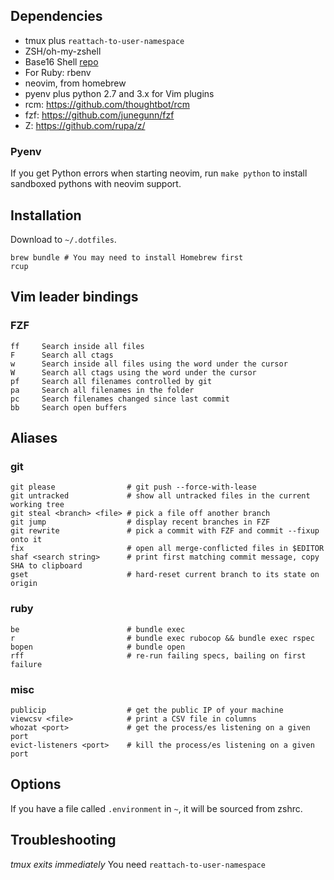 ## Dependencies

- tmux plus `reattach-to-user-namespace`
- ZSH/oh-my-zshell
- Base16 Shell [repo](https://github.com/chriskempson/base16-shell)
- For Ruby: rbenv
- neovim, from homebrew
- pyenv plus python 2.7 and 3.x for Vim plugins
- rcm: https://github.com/thoughtbot/rcm
- fzf: https://github.com/junegunn/fzf
- Z: https://github.com/rupa/z/

### Pyenv

If you get Python errors when starting neovim, run `make python` to
install sandboxed pythons with neovim support.

## Installation

Download to `~/.dotfiles`.

```
brew bundle # You may need to install Homebrew first
rcup
```

## Vim leader bindings

### FZF

``` 
ff     Search inside all files
F      Search all ctags
w      Search inside all files using the word under the cursor
W      Search all ctags using the word under the cursor
pf     Search all filenames controlled by git
pa     Search all filenames in the folder
pc     Search filenames changed since last commit 
bb     Search open buffers 
```

## Aliases

### git

```
git please                # git push --force-with-lease
git untracked             # show all untracked files in the current working tree
git steal <branch> <file> # pick a file off another branch
git jump                  # display recent branches in FZF 
git rewrite               # pick a commit with FZF and commit --fixup onto it
fix                       # open all merge-conflicted files in $EDITOR
shaf <search string>      # print first matching commit message, copy SHA to clipboard 
gset                      # hard-reset current branch to its state on origin
```

### ruby

```
be                        # bundle exec
r                         # bundle exec rubocop && bundle exec rspec
bopen                     # bundle open
rff                       # re-run failing specs, bailing on first failure
```

### misc

```
publicip                  # get the public IP of your machine
viewcsv <file>            # print a CSV file in columns
whozat <port>             # get the process/es listening on a given port
evict-listeners <port>    # kill the process/es listening on a given port
```

## Options

If you have a file called `.environment` in `~`, it will be sourced from zshrc.

## Troubleshooting

_tmux exits immediately_ You need `reattach-to-user-namespace`
